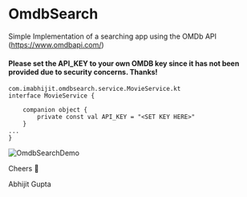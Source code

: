 # OmdbSearch
Simple Implementation of a searching app using the OMDb API (https://www.omdbapi.com/)
#### Please set the API_KEY to your own OMDB key since it has not been provided due to security concerns. Thanks!
```
com.imabhijit.omdbsearch.service.MovieService.kt
interface MovieService {

    companion object {
        private const val API_KEY = "<SET KEY HERE>"
    }
...
}
```

![OmdbSearchDemo](https://user-images.githubusercontent.com/25406254/171297693-cf674f6d-bd49-4498-ac2a-46ca1810b719.gif)

Cheers 🍻

Abhijit Gupta
